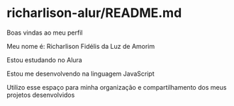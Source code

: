 # richarlison-alur/README.md

Boas vindas ao meu perfil 

Meu nome é: Richarlison Fidélis da Luz de Amorim 

Estou estudando no Alura 

Estou me desenvolvendo na linguagem JavaScript

Utilizo esse espaço para minha organização e compartilhamento dos meus projetos desenvolvidos
